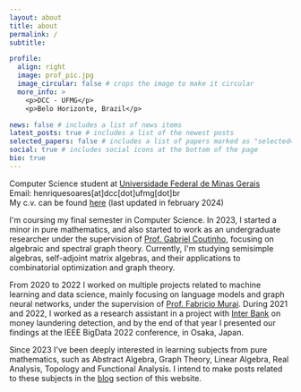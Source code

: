 ```yaml
---
layout: about
title: about
permalink: /
subtitle:

profile:
  align: right
  image: prof_pic.jpg
  image_circular: false # crops the image to make it circular
  more_info: >
    <p>DCC - UFMG</p>
    <p>Belo Horizonte, Brazil</p>

news: false # includes a list of news items
latest_posts: true # includes a list of the newest posts
selected_papers: false # includes a list of papers marked as "selected={true}"
social: true # includes social icons at the bottom of the page
bio: true
---
```


Computer Science student at [Universidade Federal de Minas Gerais](https://ufmg.br/)<br>
Email: henriquesoares[at]dcc[dot]ufmg[dot]br<br>
My c.v. can be found [here](../assets/pdf/HenriqueAssumpcao_CV.pdf) (last updated in february 2024)

I'm coursing my final semester in Computer Science. In 2023, I started a minor in pure mathematics, and also started to work as an undergraduate researcher under the supervision of [Prof. Gabriel Coutinho](https://homepages.dcc.ufmg.br/~gabriel/), focusing on algebraic and spectral graph theory. Currently, I'm studying semisimple algebras, self-adjoint matrix algebras, and their applications to combinatorial optimization and graph theory. 

From 2020 to 2022 I worked on multiple projects related to machine learning and data science, mainly focusing on language models and graph neural networks, under the supervision of [Prof. Fabricio Murai](https://murai.dcc.ufmg.br/). During 2021 and 2022, I worked as a research assistant in a project with [Inter Bank](https://inter.co/) on money laundering detection, and by the end of that year I presented our findings at the IEEE BigData 2022 conference, in Osaka, Japan.

Since 2023 I've been deeply interested in learning subjects from pure mathematics, such as Abstract Algebra, Graph Theory, Linear Algebra, Real Analysis, Topology and Functional Analysis. I intend to make posts related to these subjects in the [blog](https://henriqueassumpcao.github.io/blog/) section of this website.